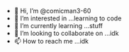 - 👋 Hi, I’m @comicman3-60
- 👀 I’m interested in ...learning to code
- 🌱 I’m currently learning ...stuff
- 💞️ I’m looking to collaborate on ...idk
- 📫 How to reach me ...idk

<!---
comicman3-60/comicman3-60 is a ✨ special ✨ repository because its `README.md` (this file) appears on your GitHub profile.
You can click the Preview link to take a look at your changes.
--->
